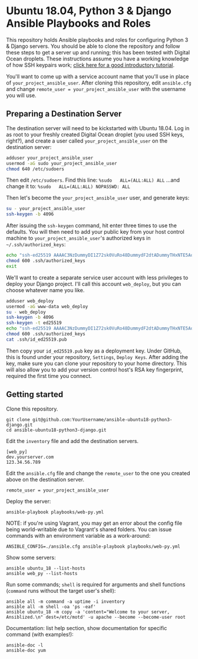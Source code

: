 # Ubuntu 18.04, Python 3 & Django Ansible Playbooks and Roles

This repository holds Ansible playbooks and roles for configuring Python 3 & Django servers. You should be able to clone the repository and follow these steps to get a server up and running; this has been tested with Digital Ocean droplets. These instructions assume you have a working knowledge of how SSH keypairs work; [click here for a good introductory tutorial](https://www.digitalocean.com/community/tutorials/ssh-essentials-working-with-ssh-servers-clients-and-keys).

You'll want to come up with a service account name that you'll use in place of `your_project_ansible_user`. After cloning this repository, edit `ansible.cfg` and change `remote_user = your_project_ansible_user` with the username you will use.

## Preparing a Destination Server

The destination server will need to be kickstarted with Ubuntu 18.04. Log in as root to your freshly created Digital Ocean droplet (you used SSH keys, right?), and create a user called `your_project_ansible_user` on the destination server:

```bash
adduser your_project_ansible_user
usermod -aG sudo your_project_ansible_user
chmod 640 /etc/sudoers
```

Then edit `/etc/sudoers`. Find this line:
`%sudo   ALL=(ALL:ALL) ALL`
...and change it to:
`%sudo   ALL=(ALL:ALL) NOPASSWD: ALL`

Then let's become the `your_project_ansible_user` user, and generate keys:

```bash
su - your_project_ansible_user
ssh-keygen -b 4096
```

After issuing the `ssh-keygen` command, hit enter three times to use the defaults. You will then need to add your public key from your host control machine to `your_project_ansible_user`'s authorized keys in `~/.ssh/authorized_keys`:

```bash
echo "ssh-ed25519 AAAAC3NzDummyDI1Z72sk0VuRo48DummydF2dtADummyTHxNTE5AoDummyMyckiqF2 you@yourdomain.com" >> .ssh/authorized_keys
chmod 600 .ssh/authorized_keys
exit
```

We'll want to create a separate service user account with less privileges to deploy your Django project. I'll call this account `web_deploy`, but you can choose whatever name you like.

```bash
adduser web_deploy
usermod -aG www-data web_deploy
su - web_deploy
ssh-keygen -b 4096
ssh-keygen -t ed25519
echo "ssh-ed25519 AAAAC3NzDummyDI1Z72sk0VuRo48DummydF2dtADummyTHxNTE5AoDummyMyckiqF2 you@yourdomain.com" >> .ssh/authorized_keys
chmod 600 .ssh/authorized_keys
cat .ssh/id_ed25519.pub
```

Then copy your `id_ed25519.pub` key as a deployment key. Under GitHub, this is found under your repository, `Settings`, `Deploy Keys`. After adding the key, make sure you can clone your repository to your home directory. This will also allow you to add your version control host's RSA key fingerprint, required the first time you connect.


## Getting started

Clone this repository.

    git clone git@github.com:YourUsername/ansible-ubuntu18-python3-django.git
    cd ansible-ubuntu18-python3-django.git

Edit the `inventory` file and add the destination servers.

    [web_py]
    dev.yourserver.com
    123.34.56.789

Edit the `ansible.cfg` file and change the `remote_user` to the one you created above on the destination server.

    remote_user = your_project_ansible_user

Deploy the server:

    ansible-playbook playbooks/web-py.yml

NOTE: if you're using Vagrant, you may get an error about the config file being world-writable due to Vagrant's shared folders. You can issue commands with an environment variable as a work-around:

    ANSIBLE_CONFIG=./ansible.cfg ansible-playbook playbooks/web-py.yml

Show some servers:

    ansible ubuntu_18 --list-hosts
    ansible web_py --list-hosts

Run some commands; `shell` is required for arguments and shell functions (`command` runs without the target user's shell):

    ansible all -m command -a uptime -i inventory
    ansible all -m shell -oa 'ps -eaf'
    ansible ubuntu_18 -m copy -a 'content="Welcome to your server, Ansiblized.\n" dest=/etc/motd' -u apache --become --become-user root

Documentation: list help section, show documentation for specific command (with examples!):

    ansible-doc -l
    ansible-doc yum
